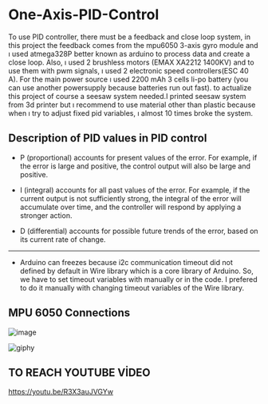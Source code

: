 # One-Axis-PID-Control

To use PID controller, there must be a feedback and close loop system, in this project the feedback comes from the mpu6050 3-axis gyro module and ı used atmega328P better known as arduino to process data and create a close loop. Also, ı used 2 brushless motors (EMAX XA2212 1400KV) and to use them with pwm signals, ı used 2 electronic speed controllers(ESC 40 A). For the main power source ı used 2200 mAh 3 cells li-po battery (you can use another powersupply because batteries run out fast). to actualize this project of course a seesaw system needed.I printed seesaw system from 3d printer but ı recommend to use material other than plastic because when ı try to adjust fixed pid variables, ı almost 10 times broke the system.

## Description of PID values in PID control

* P (proportional) accounts for present values of the error. For example, if the error is large and positive, the control output will also be large and positive.

* I (integral) accounts for all past values of the error. For example, if the current output is not sufficiently strong, the integral of the error will accumulate over time, and the controller will respond by applying a stronger action.

* D (differential) accounts for possible future trends of the error, based on its current rate of change.
-------------------------------------------------------------------------------------------------------------------------------------------------------------------------
* Arduino can freezes because i2c communication timeout did not defined by default in Wire library which is a core library of Arduino. So, we have to set timeout variables with manually or in the code. I prefered to do it manually with changing timeout variables of the Wire library.

  
## MPU 6050 Connections
![image](https://user-images.githubusercontent.com/55800601/159141126-01f0b7cb-250f-4395-9bc5-6a82780e0657.png)

![giphy](https://user-images.githubusercontent.com/55800601/159183971-532ffe2c-9aaa-44e9-a01d-d124bd19affa.gif)

## TO REACH YOUTUBE VİDEO
https://youtu.be/R3X3auJVGYw
